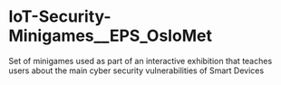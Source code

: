 # IoT-Security-Minigames__EPS_OsloMet
Set of minigames used as part of an interactive exhibition that teaches users about the main cyber security vulnerabilities of Smart Devices
